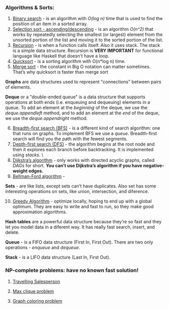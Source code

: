 ### Algorithms & Sorts: 

1. [Binary search](https://github.com/hakloi/python_portfolio/blob/main/practice/algorithms/binary_search.py) - 
 is an algorithm with _O(log n)_ time that is used to find the position of an item in a sorted array. 
2. [Selection sort - ascending/descending](https://github.com/hakloi/python_portfolio/blob/main/practice/algorithms/selection_sort.py) -
is an algorithm _O(n^2)_ that works by repeatedly selecting the smallest (or largest) element from the unsorted portion of the list and moving it to the sorted portion of the list.
3. [Recursion](https://github.com/hakloi/python_portfolio/blob/main/practice/algorithms/recursion.py) -  is when a function calls itself. Also it uses stack. The stack is a simple data structure. Recursion is __VERY IMPORTANT__ for functional language like Haskell that doesn't have a loop.
4. [Quicksort](https://github.com/hakloi/python_portfolio/blob/main/practice/algorithms/quicksort.py) - 
is a sorting algorithm with O(n*log n) time.
5. [Merge sort]() - 
the constant in Big O notation can matter sometimes. That’s why quicksort is faster than merge sort

__Graphs__ are data structures used to represent "connections" between pairs of elements.

__Deque__ or a "double-ended queue" is a data structure that supports operations at both ends (i.e. enqueuing and dequeuing) elements in a queue. To add an element at the _beginning_ of the deque, we use the _deque.appendleft_ method, and to add an element at the _end_ of the deque, we use the _deque.appendright_ method. 

6. [Breadth-first search (BFS)](https://github.com/hakloi/python_portfolio/blob/main/practice/algorithms/breadth_first_search.py) -
is a different kind of search algorithm: one that runs on graphs. To implement BFS we use a _queue_.  Breadth-first search will find you the path with the fewest segments.
7. [Depth-first search (DFS)]() - 
the algorithm begins at the root node and then it explores each branch before backtracking. It is implemented using _stacks_. \
8. [Dijkstra’s algorithm](https://github.com/hakloi/python_portfolio/blob/main/practice/algorithms/Dijkstras.py) -
only works with directed acyclic graphs, called _DAGs_ for short. __You can’t use Dijkstra’s algorithm if you have negative-weight edges.__
9. [Bellman-Ford algorithm]() - 

__Sets__ - are like lists, except sets can’t have duplicates. Also set has some interesting operations on sets, like union, intersection, and diference.

10. [Greedy Algorithm]() -
optimize locally, hoping to end up with a global optimum. They are easy to write and fast to run, so they make good approximation algorithms.

__Hash tables__ are a powerful data structure because they’re so fast and  they let you model data in a diferent way. It has really fast search, insert, and delete.

__Queue__ - is a FIFO data structure (First In, First Out). There are two only operations - _enqueue_ and _dequeue_.

__Stack__ - is a LIFO data structure (Last In, First Out).

### NP-complete problems: have no known fast solution!
1. [Travelling Salesperson]()

2. [Max clique problem]() 

3. [Graph coloring problem]()
